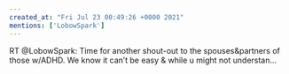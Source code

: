 ```yaml
---
created_at: "Fri Jul 23 00:49:26 +0000 2021"
mentions: ['LobowSpark']
---
```


RT @LobowSpark: Time for another shout-out to the spouses&amp;partners of those w/ADHD.  We know it can’t be easy &amp; while u might not understan…